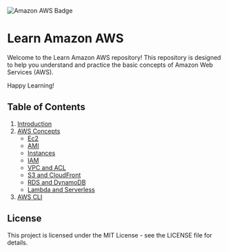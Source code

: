 ![Amazon AWS Badge](https://img.shields.io/badge/Amazon%20AWS-232F3E?logo=amazonaws&logoColor=fff&style=for-the-badge)

# Learn Amazon AWS

Welcome to the Learn Amazon AWS repository! This repository is designed to help you understand and practice the basic concepts of Amazon Web Services (AWS).

Happy Learning!

## Table of Contents
  1. [Introduction](./intro.md)
  2. [AWS Concepts](./awsconcepts.md)
      - [Ec2](./ec2.md)
      - [AMI](./AMI.md)
      - [Instances](./instances.md)
      - [IAM](./IAM.md)
      - [VPC and ACL](./AWS-VPC-and-ACL.md)
      - [S3 and CloudFront](./S3-and-CloudFront.md)
      - [RDS and DynamoDB](./rds-vs-dynamo-db.md)
      - [Lambda and Serverless](./Lamda-Serverless.md)
  3. [AWS CLI](./AwsCLI.md)
  
## License
This project is licensed under the MIT License - see the LICENSE file for details.

